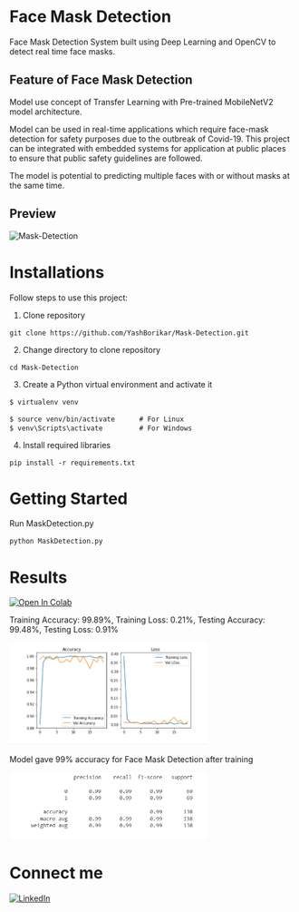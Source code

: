 # Face Mask Detection
Face Mask Detection System built using Deep Learning and OpenCV to detect real time face masks.

## Feature of Face Mask Detection
Model use concept of Transfer Learning with Pre-trained MobileNetV2 model architecture.

Model can be used in real-time applications which require face-mask detection for safety purposes due to the outbreak of Covid-19. This project can be integrated with embedded systems for application at public places to ensure that public safety guidelines are followed.

The model is potential to predicting multiple faces with or without masks at the same time.

## Preview

![Mask-Detection](https://user-images.githubusercontent.com/96331104/151658725-2ec5c2c9-be8b-4214-ae89-b0b71ea99a96.gif)


# Installations
Follow steps to use this project:

1. Clone repository
```
git clone https://github.com/YashBorikar/Mask-Detection.git
```
2. Change directory to clone repository

```
cd Mask-Detection
```
3. Create a Python virtual environment and activate it
```
$ virtualenv venv
```
```
$ source venv/bin/activate      # For Linux
$ venv\Scripts\activate         # For Windows
```
4. Install required libraries
```
pip install -r requirements.txt
```
# Getting Started
Run MaskDetection.py
```
python MaskDetection.py
```

# Results

<a href="https://colab.research.google.com/drive/1z0sIeiQrIKPRQnFpaXPoSrprgnU2dfje?usp=sharing"><img src="https://colab.research.google.com/assets/colab-badge.svg" alt="Open In Colab"/></a>

 Training Accuracy: 99.89%, Training Loss: 0.21%, Testing Accuracy: 99.48%, Testing Loss: 0.91%
<p>
  <img src="Git Assets/Accuracy.png" width="350" alt="Accuracy">
</p>

Model gave 99% accuracy for Face Mask Detection after training
<p>
  <img src="Git Assets/Classification Report.png" width="350" alt="Classification Report">
</p>


# Connect me
[![LinkedIn](https://img.shields.io/badge/-LinkedIn-black.svg?style=flat-square&logo=linkedin&colorB=555)](https://www.linkedin.com/in/yashborikar/)
